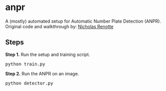 # anpr
A (mostly) automated setup for Automatic Number Plate Detection (ANPR).<br />
Original code and walkthrough by: <a href="https://www.youtube.com/c/nicholasrenotte">Nicholas Renotte</a><br />

## Steps
<b>Step 1.</b> Run the setup and training script.
<pre>
python train.py
</pre> 
<b>Step 2.</b> Run the ANPR on an image.
<pre>
python detector.py
</pre>
